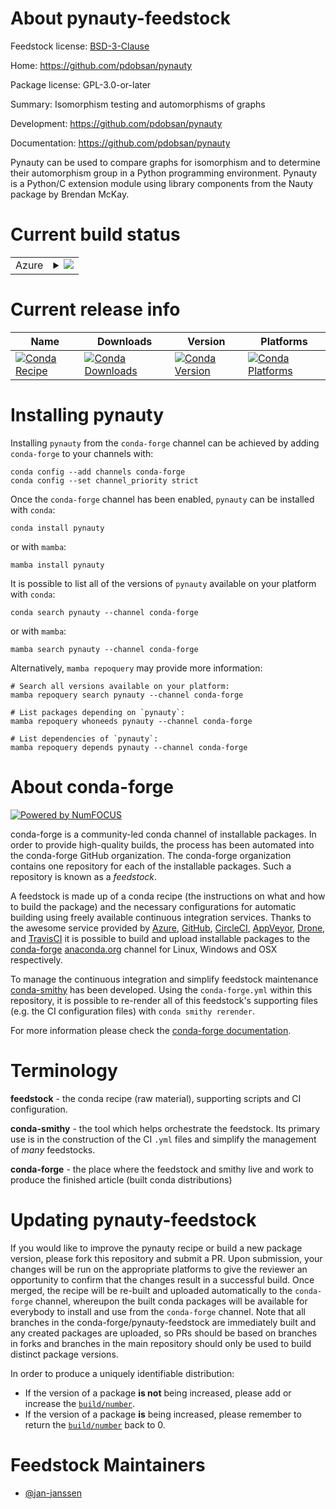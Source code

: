 About pynauty-feedstock
=======================

Feedstock license: [BSD-3-Clause](https://github.com/conda-forge/pynauty-feedstock/blob/main/LICENSE.txt)

Home: https://github.com/pdobsan/pynauty

Package license: GPL-3.0-or-later

Summary: Isomorphism testing and automorphisms of graphs

Development: https://github.com/pdobsan/pynauty

Documentation: https://github.com/pdobsan/pynauty

Pynauty can be used to compare graphs for isomorphism and to determine
their automorphism group in a Python programming environment. Pynauty
is a Python/C extension module using library components from the Nauty
package by Brendan McKay.


Current build status
====================


<table>
    
  <tr>
    <td>Azure</td>
    <td>
      <details>
        <summary>
          <a href="https://dev.azure.com/conda-forge/feedstock-builds/_build/latest?definitionId=13690&branchName=main">
            <img src="https://dev.azure.com/conda-forge/feedstock-builds/_apis/build/status/pynauty-feedstock?branchName=main">
          </a>
        </summary>
        <table>
          <thead><tr><th>Variant</th><th>Status</th></tr></thead>
          <tbody><tr>
              <td>linux_64_python3.10.____cpython</td>
              <td>
                <a href="https://dev.azure.com/conda-forge/feedstock-builds/_build/latest?definitionId=13690&branchName=main">
                  <img src="https://dev.azure.com/conda-forge/feedstock-builds/_apis/build/status/pynauty-feedstock?branchName=main&jobName=linux&configuration=linux%20linux_64_python3.10.____cpython" alt="variant">
                </a>
              </td>
            </tr><tr>
              <td>linux_64_python3.11.____cpython</td>
              <td>
                <a href="https://dev.azure.com/conda-forge/feedstock-builds/_build/latest?definitionId=13690&branchName=main">
                  <img src="https://dev.azure.com/conda-forge/feedstock-builds/_apis/build/status/pynauty-feedstock?branchName=main&jobName=linux&configuration=linux%20linux_64_python3.11.____cpython" alt="variant">
                </a>
              </td>
            </tr><tr>
              <td>linux_64_python3.12.____cpython</td>
              <td>
                <a href="https://dev.azure.com/conda-forge/feedstock-builds/_build/latest?definitionId=13690&branchName=main">
                  <img src="https://dev.azure.com/conda-forge/feedstock-builds/_apis/build/status/pynauty-feedstock?branchName=main&jobName=linux&configuration=linux%20linux_64_python3.12.____cpython" alt="variant">
                </a>
              </td>
            </tr><tr>
              <td>linux_64_python3.13.____cp313</td>
              <td>
                <a href="https://dev.azure.com/conda-forge/feedstock-builds/_build/latest?definitionId=13690&branchName=main">
                  <img src="https://dev.azure.com/conda-forge/feedstock-builds/_apis/build/status/pynauty-feedstock?branchName=main&jobName=linux&configuration=linux%20linux_64_python3.13.____cp313" alt="variant">
                </a>
              </td>
            </tr><tr>
              <td>linux_64_python3.9.____cpython</td>
              <td>
                <a href="https://dev.azure.com/conda-forge/feedstock-builds/_build/latest?definitionId=13690&branchName=main">
                  <img src="https://dev.azure.com/conda-forge/feedstock-builds/_apis/build/status/pynauty-feedstock?branchName=main&jobName=linux&configuration=linux%20linux_64_python3.9.____cpython" alt="variant">
                </a>
              </td>
            </tr><tr>
              <td>osx_64_python3.10.____cpython</td>
              <td>
                <a href="https://dev.azure.com/conda-forge/feedstock-builds/_build/latest?definitionId=13690&branchName=main">
                  <img src="https://dev.azure.com/conda-forge/feedstock-builds/_apis/build/status/pynauty-feedstock?branchName=main&jobName=osx&configuration=osx%20osx_64_python3.10.____cpython" alt="variant">
                </a>
              </td>
            </tr><tr>
              <td>osx_64_python3.11.____cpython</td>
              <td>
                <a href="https://dev.azure.com/conda-forge/feedstock-builds/_build/latest?definitionId=13690&branchName=main">
                  <img src="https://dev.azure.com/conda-forge/feedstock-builds/_apis/build/status/pynauty-feedstock?branchName=main&jobName=osx&configuration=osx%20osx_64_python3.11.____cpython" alt="variant">
                </a>
              </td>
            </tr><tr>
              <td>osx_64_python3.12.____cpython</td>
              <td>
                <a href="https://dev.azure.com/conda-forge/feedstock-builds/_build/latest?definitionId=13690&branchName=main">
                  <img src="https://dev.azure.com/conda-forge/feedstock-builds/_apis/build/status/pynauty-feedstock?branchName=main&jobName=osx&configuration=osx%20osx_64_python3.12.____cpython" alt="variant">
                </a>
              </td>
            </tr><tr>
              <td>osx_64_python3.13.____cp313</td>
              <td>
                <a href="https://dev.azure.com/conda-forge/feedstock-builds/_build/latest?definitionId=13690&branchName=main">
                  <img src="https://dev.azure.com/conda-forge/feedstock-builds/_apis/build/status/pynauty-feedstock?branchName=main&jobName=osx&configuration=osx%20osx_64_python3.13.____cp313" alt="variant">
                </a>
              </td>
            </tr><tr>
              <td>osx_64_python3.9.____cpython</td>
              <td>
                <a href="https://dev.azure.com/conda-forge/feedstock-builds/_build/latest?definitionId=13690&branchName=main">
                  <img src="https://dev.azure.com/conda-forge/feedstock-builds/_apis/build/status/pynauty-feedstock?branchName=main&jobName=osx&configuration=osx%20osx_64_python3.9.____cpython" alt="variant">
                </a>
              </td>
            </tr><tr>
              <td>osx_arm64_python3.10.____cpython</td>
              <td>
                <a href="https://dev.azure.com/conda-forge/feedstock-builds/_build/latest?definitionId=13690&branchName=main">
                  <img src="https://dev.azure.com/conda-forge/feedstock-builds/_apis/build/status/pynauty-feedstock?branchName=main&jobName=osx&configuration=osx%20osx_arm64_python3.10.____cpython" alt="variant">
                </a>
              </td>
            </tr><tr>
              <td>osx_arm64_python3.11.____cpython</td>
              <td>
                <a href="https://dev.azure.com/conda-forge/feedstock-builds/_build/latest?definitionId=13690&branchName=main">
                  <img src="https://dev.azure.com/conda-forge/feedstock-builds/_apis/build/status/pynauty-feedstock?branchName=main&jobName=osx&configuration=osx%20osx_arm64_python3.11.____cpython" alt="variant">
                </a>
              </td>
            </tr><tr>
              <td>osx_arm64_python3.12.____cpython</td>
              <td>
                <a href="https://dev.azure.com/conda-forge/feedstock-builds/_build/latest?definitionId=13690&branchName=main">
                  <img src="https://dev.azure.com/conda-forge/feedstock-builds/_apis/build/status/pynauty-feedstock?branchName=main&jobName=osx&configuration=osx%20osx_arm64_python3.12.____cpython" alt="variant">
                </a>
              </td>
            </tr><tr>
              <td>osx_arm64_python3.13.____cp313</td>
              <td>
                <a href="https://dev.azure.com/conda-forge/feedstock-builds/_build/latest?definitionId=13690&branchName=main">
                  <img src="https://dev.azure.com/conda-forge/feedstock-builds/_apis/build/status/pynauty-feedstock?branchName=main&jobName=osx&configuration=osx%20osx_arm64_python3.13.____cp313" alt="variant">
                </a>
              </td>
            </tr><tr>
              <td>osx_arm64_python3.9.____cpython</td>
              <td>
                <a href="https://dev.azure.com/conda-forge/feedstock-builds/_build/latest?definitionId=13690&branchName=main">
                  <img src="https://dev.azure.com/conda-forge/feedstock-builds/_apis/build/status/pynauty-feedstock?branchName=main&jobName=osx&configuration=osx%20osx_arm64_python3.9.____cpython" alt="variant">
                </a>
              </td>
            </tr>
          </tbody>
        </table>
      </details>
    </td>
  </tr>
</table>

Current release info
====================

| Name | Downloads | Version | Platforms |
| --- | --- | --- | --- |
| [![Conda Recipe](https://img.shields.io/badge/recipe-pynauty-green.svg)](https://anaconda.org/conda-forge/pynauty) | [![Conda Downloads](https://img.shields.io/conda/dn/conda-forge/pynauty.svg)](https://anaconda.org/conda-forge/pynauty) | [![Conda Version](https://img.shields.io/conda/vn/conda-forge/pynauty.svg)](https://anaconda.org/conda-forge/pynauty) | [![Conda Platforms](https://img.shields.io/conda/pn/conda-forge/pynauty.svg)](https://anaconda.org/conda-forge/pynauty) |

Installing pynauty
==================

Installing `pynauty` from the `conda-forge` channel can be achieved by adding `conda-forge` to your channels with:

```
conda config --add channels conda-forge
conda config --set channel_priority strict
```

Once the `conda-forge` channel has been enabled, `pynauty` can be installed with `conda`:

```
conda install pynauty
```

or with `mamba`:

```
mamba install pynauty
```

It is possible to list all of the versions of `pynauty` available on your platform with `conda`:

```
conda search pynauty --channel conda-forge
```

or with `mamba`:

```
mamba search pynauty --channel conda-forge
```

Alternatively, `mamba repoquery` may provide more information:

```
# Search all versions available on your platform:
mamba repoquery search pynauty --channel conda-forge

# List packages depending on `pynauty`:
mamba repoquery whoneeds pynauty --channel conda-forge

# List dependencies of `pynauty`:
mamba repoquery depends pynauty --channel conda-forge
```


About conda-forge
=================

[![Powered by
NumFOCUS](https://img.shields.io/badge/powered%20by-NumFOCUS-orange.svg?style=flat&colorA=E1523D&colorB=007D8A)](https://numfocus.org)

conda-forge is a community-led conda channel of installable packages.
In order to provide high-quality builds, the process has been automated into the
conda-forge GitHub organization. The conda-forge organization contains one repository
for each of the installable packages. Such a repository is known as a *feedstock*.

A feedstock is made up of a conda recipe (the instructions on what and how to build
the package) and the necessary configurations for automatic building using freely
available continuous integration services. Thanks to the awesome service provided by
[Azure](https://azure.microsoft.com/en-us/services/devops/), [GitHub](https://github.com/),
[CircleCI](https://circleci.com/), [AppVeyor](https://www.appveyor.com/),
[Drone](https://cloud.drone.io/welcome), and [TravisCI](https://travis-ci.com/)
it is possible to build and upload installable packages to the
[conda-forge](https://anaconda.org/conda-forge) [anaconda.org](https://anaconda.org/)
channel for Linux, Windows and OSX respectively.

To manage the continuous integration and simplify feedstock maintenance
[conda-smithy](https://github.com/conda-forge/conda-smithy) has been developed.
Using the ``conda-forge.yml`` within this repository, it is possible to re-render all of
this feedstock's supporting files (e.g. the CI configuration files) with ``conda smithy rerender``.

For more information please check the [conda-forge documentation](https://conda-forge.org/docs/).

Terminology
===========

**feedstock** - the conda recipe (raw material), supporting scripts and CI configuration.

**conda-smithy** - the tool which helps orchestrate the feedstock.
                   Its primary use is in the construction of the CI ``.yml`` files
                   and simplify the management of *many* feedstocks.

**conda-forge** - the place where the feedstock and smithy live and work to
                  produce the finished article (built conda distributions)


Updating pynauty-feedstock
==========================

If you would like to improve the pynauty recipe or build a new
package version, please fork this repository and submit a PR. Upon submission,
your changes will be run on the appropriate platforms to give the reviewer an
opportunity to confirm that the changes result in a successful build. Once
merged, the recipe will be re-built and uploaded automatically to the
`conda-forge` channel, whereupon the built conda packages will be available for
everybody to install and use from the `conda-forge` channel.
Note that all branches in the conda-forge/pynauty-feedstock are
immediately built and any created packages are uploaded, so PRs should be based
on branches in forks and branches in the main repository should only be used to
build distinct package versions.

In order to produce a uniquely identifiable distribution:
 * If the version of a package **is not** being increased, please add or increase
   the [``build/number``](https://docs.conda.io/projects/conda-build/en/latest/resources/define-metadata.html#build-number-and-string).
 * If the version of a package **is** being increased, please remember to return
   the [``build/number``](https://docs.conda.io/projects/conda-build/en/latest/resources/define-metadata.html#build-number-and-string)
   back to 0.

Feedstock Maintainers
=====================

* [@jan-janssen](https://github.com/jan-janssen/)

